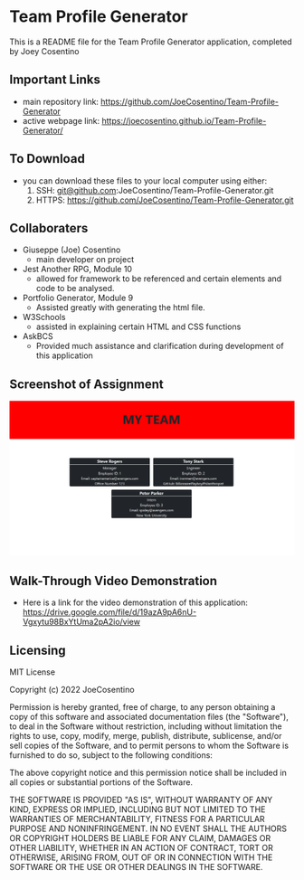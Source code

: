 # Team Profile Generator

This is a README file for the Team Profile Generator application, completed by Joey Cosentino

## Important Links

* main repository link: https://github.com/JoeCosentino/Team-Profile-Generator
* active webpage link: https://joecosentino.github.io/Team-Profile-Generator/

## To Download

* you can download these files to your local computer using either:
    1. SSH: git@github.com:JoeCosentino/Team-Profile-Generator.git
    2. HTTPS: https://github.com/JoeCosentino/Team-Profile-Generator.git

## Collaboraters

* Giuseppe (Joe) Cosentino
    - main developer on project
* Jest Another RPG, Module 10
    - allowed for framework to be referenced and certain elements and code to be analysed.
* Portfolio Generator, Module 9
    - Assisted greatly with generating the html file.
* W3Schools
    - assisted in explaining certain HTML and CSS functions
* AskBCS
    - Provided much assistance and clarification during development of this application

## Screenshot of Assignment

![image](./src/images/team%20generator%20SS.PNG)

## Walk-Through Video Demonstration 

* Here is a link for the video demonstration of this application: https://drive.google.com/file/d/19azA9pA6nU-Vgxytu98BxYtUma2pA2io/view

## Licensing

MIT License

Copyright (c) 2022 JoeCosentino

Permission is hereby granted, free of charge, to any person obtaining a copy
of this software and associated documentation files (the "Software"), to deal
in the Software without restriction, including without limitation the rights
to use, copy, modify, merge, publish, distribute, sublicense, and/or sell
copies of the Software, and to permit persons to whom the Software is
furnished to do so, subject to the following conditions:

The above copyright notice and this permission notice shall be included in all
copies or substantial portions of the Software.

THE SOFTWARE IS PROVIDED "AS IS", WITHOUT WARRANTY OF ANY KIND, EXPRESS OR
IMPLIED, INCLUDING BUT NOT LIMITED TO THE WARRANTIES OF MERCHANTABILITY,
FITNESS FOR A PARTICULAR PURPOSE AND NONINFRINGEMENT. IN NO EVENT SHALL THE
AUTHORS OR COPYRIGHT HOLDERS BE LIABLE FOR ANY CLAIM, DAMAGES OR OTHER
LIABILITY, WHETHER IN AN ACTION OF CONTRACT, TORT OR OTHERWISE, ARISING FROM,
OUT OF OR IN CONNECTION WITH THE SOFTWARE OR THE USE OR OTHER DEALINGS IN THE
SOFTWARE.